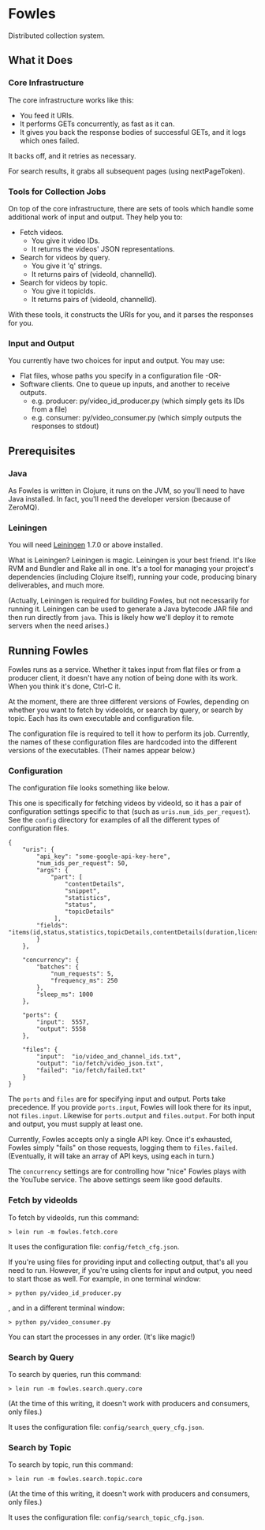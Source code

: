 # Fowles

Distributed collection system.

## What it Does

### Core Infrastructure

The core infrastructure works like this:

* You feed it URIs.
* It performs GETs concurrently, as fast as it can.
* It gives you back the response bodies of successful GETs, and it logs which ones failed.

It backs off, and it retries as necessary.

For search results, it grabs all subsequent pages (using
nextPageToken).


### Tools for Collection Jobs

On top of the core infrastructure, there are sets of tools which
handle some additional work of input and output.  They help you to:

* Fetch videos.
  * You give it video IDs.
  * It returns the videos' JSON representations.
* Search for videos by query.
  * You give it 'q' strings.
  * It returns pairs of (videoId, channelId).
* Search for videos by topic.
  * You give it topicIds.
  * It returns pairs of (videoId, channelId).

With these tools, it constructs the URIs for you, and it parses the
responses for you.


### Input and Output

You currently have two choices for input and output.  You may use:

* Flat files, whose paths you specify in a configuration file -OR-
* Software clients.  One to queue up inputs, and another to receive outputs.
  * e.g. producer: py/video_id_producer.py (which simply gets its IDs from a file)
  * e.g. consumer: py/video_consumer.py (which simply outputs the responses to stdout)


## Prerequisites

### Java

As Fowles is written in Clojure, it runs on the JVM, so you'll need to
have Java installed.  In fact, you'll need the developer version
(because of ZeroMQ).

### Leiningen

You will need [Leiningen][5] 1.7.0 or above installed.

[5]: https://github.com/technomancy/leiningen

What is Leiningen?  Leiningen is magic.  Leiningen is your best
friend.  It's like RVM and Bundler and Rake all in one.  It's a tool
for managing your project's dependencies (including Clojure itself),
running your code, producing binary deliverables, and much more.

(Actually, Leiningen is required for building Fowles, but not
necessarily for running it.  Leiningen can be used to generate a Java
bytecode JAR file and then run directly from `java`.  This is likely
how we'll deploy it to remote servers when the need arises.)


## Running Fowles

Fowles runs as a service.  Whether it takes input from flat files or
from a producer client, it doesn't have any notion of being done with
its work.  When you think it's done, Ctrl-C it.

At the moment, there are three different versions of Fowles, depending
on whether you want to fetch by videoIds, or search by query, or
search by topic.  Each has its own executable and configuration file.

The configuration file is required to tell it how to perform its job.
Currently, the names of these configuration files are hardcoded into
the different versions of the executables.  (Their names appear
below.)

### Configuration

The configuration file looks something like below.

This one is specifically for fetching videos by videoId, so it has a
pair of configuration settings specific to that (such as
`uris.num_ids_per_request`).  See the `config` directory for examples
of all the different types of configuration files.

    {
        "uris": {
            "api_key": "some-google-api-key-here",
            "num_ids_per_request": 50,
            "args": {
                "part": [
                    "contentDetails",
                    "snippet",
                    "statistics",
                    "status",
                    "topicDetails"
                 ],
            "fields": "items(id,status,statistics,topicDetails,contentDetails(duration,licensedContent),snippet(publishedAt,channelId,title,categoryId,liveBroadcastContent))"
            }
        },

        "concurrency": {
            "batches": {
                "num_requests": 5,
                "frequency_ms": 250
            },
            "sleep_ms": 1000
        },

        "ports": {
            "input":  5557,
            "output": 5558
        },

        "files": {
            "input":  "io/video_and_channel_ids.txt",
            "output": "io/fetch/video_json.txt",
            "failed": "io/fetch/failed.txt"
        }
    }

The `ports` and `files` are for specifying input and output.  Ports
take precedence.  If you provide `ports.input`, Fowles will look there
for its input, not `files.input`.  Likewise for `ports.output` and
`files.output`.  For both input and output, you must supply at least
one.

Currently, Fowles accepts only a single API key.  Once it's exhausted,
Fowles simply "fails" on those requests, logging them to
`files.failed`.  (Eventually, it will take an array of API keys, using
each in turn.)

The `concurrency` settings are for controlling how "nice" Fowles plays
with the YouTube service.  The above settings seem like good defaults.


### Fetch by videoIds

To fetch by videoIds, run this command:

    > lein run -m fowles.fetch.core

It uses the configuration file: `config/fetch_cfg.json`.

If you're using files for providing input and collecting output,
that's all you need to run.  However, if you're using clients for
input and output, you need to start those as well.  For example, in
one terminal window:
   
    > python py/video_id_producer.py

, and in a different terminal window:

    > python py/video_consumer.py

You can start the processes in any order.  (It's like magic!)

### Search by Query

To search by queries, run this command:

    > lein run -m fowles.search.query.core

(At the time of this writing, it doesn't work with producers and
consumers, only files.)

It uses the configuration file: `config/search_query_cfg.json`.

### Search by Topic

To search by topic, run this command:

    > lein run -m fowles.search.topic.core

(At the time of this writing, it doesn't work with producers and
consumers, only files.)

It uses the configuration file: `config/search_topic_cfg.json`.
